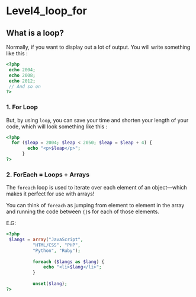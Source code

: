 # Level4_loop_for
## What is a loop?

Normally, if you want to display out a lot of output. You will write something like this :

```php
<?php
 echo 2004;
 echo 2008;
 echo 2012;
 // And so on
?>
```

### 1. For Loop
But, by using `loop`, you can save your time and shorten your length of your code, which will look something like this : 

```php
<?php
  for ($leap = 2004; $leap < 2050; $leap = $leap + 4) {
        echo "<p>$leap</p>";
      }
?>
```

### 2. ForEach = Loops + Arrays 

The `foreach` loop is used to iterate over each element of an object—which makes it perfect for use with arrays!

You can think of `foreach` as jumping from element to element in the array and running the code between `{}`s for each of those elements.

E.G: 

```php
<?php
 $langs = array("JavaScript",
          "HTML/CSS", "PHP",
          "Python", "Ruby");
        
          foreach ($langs as $lang) {
              echo "<li>$lang</li>";
          }
        
          unset($lang);
?>
```